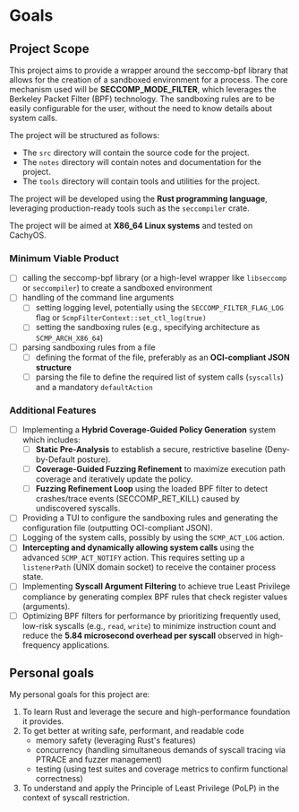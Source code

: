 # Goals

## Project Scope

This project aims to provide a wrapper around the seccomp-bpf library that allows for the creation of a sandboxed environment for a process.
The core mechanism used will be **SECCOMP_MODE_FILTER**, which leverages the Berkeley Packet Filter (BPF) technology.
The sandboxing rules are to be easily configurable for the user, without the need to know details about system calls.

The project will be structured as follows:

- The `src` directory will contain the source code for the project.
- The `notes` directory will contain notes and documentation for the project.
- The `tools` directory will contain tools and utilities for the project.

The project will be developed using the **Rust programming language**, leveraging production-ready tools such as the `seccompiler` crate.

The project will be aimed at **X86_64 Linux systems** and tested on CachyOS.

### Minimum Viable Product

- [ ] calling the seccomp-bpf library (or a high-level wrapper like `libseccomp` or `seccompiler`) to create a sandboxed environment
- [ ] handling of the command line arguments
    - [ ] setting logging level, potentially using the `SECCOMP_FILTER_FLAG_LOG` flag or `ScmpFilterContext::set_ctl_log(true)`
    - [ ] setting the sandboxing rules (e.g., specifying architecture as `SCMP_ARCH_X86_64`)
- [ ] parsing sandboxing rules from a file
    - [ ] defining the format of the file, preferably as an **OCI-compliant JSON structure**
    - [ ] parsing the file to define the required list of system calls (`syscalls`) and a mandatory `defaultAction`

### Additional Features

- [ ] Implementing a **Hybrid Coverage-Guided Policy Generation** system which includes:
    - [ ] **Static Pre-Analysis** to establish a secure, restrictive baseline (Deny-by-Default posture).
    - [ ] **Coverage-Guided Fuzzing Refinement** to maximize execution path coverage and iteratively update the policy.
    - [ ] **Fuzzing Refinement Loop** using the loaded BPF filter to detect crashes/trace events (SECCOMP_RET_KILL) caused by undiscovered syscalls.
- [ ] Providing a TUI to configure the sandboxing rules and generating the configuration file (outputting OCI-compliant JSON).
- [ ] Logging of the system calls, possibly by using the `SCMP_ACT_LOG` action.
- [ ] **Intercepting and dynamically allowing system calls** using the advanced `SCMP_ACT_NOTIFY` action. This requires setting up a `listenerPath` (UNIX domain socket) to receive the container process state.
- [ ] Implementing **Syscall Argument Filtering** to achieve true Least Privilege compliance by generating complex BPF rules that check register values (arguments).
- [ ] Optimizing BPF filters for performance by prioritizing frequently used, low-risk syscalls (e.g., `read`, `write`) to minimize instruction count and reduce the **5.84 microsecond overhead per syscall** observed in high-frequency applications.

## Personal goals

My personal goals for this project are:

1. To learn Rust and leverage the secure and high-performance foundation it provides.
2. To get better at writing safe, performant, and readable code
    - memory safety (leveraging Rust's features)
    - concurrency (handling simultaneous demands of syscall tracing via PTRACE and fuzzer management)
    - testing (using test suites and coverage metrics to confirm functional correctness)
3. To understand and apply the Principle of Least Privilege (PoLP) in the context of syscall restriction.
